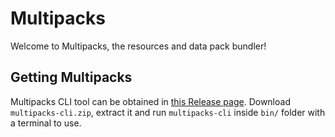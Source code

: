# Multipacks
Welcome to Multipacks, the resources and data pack bundler!

## Getting Multipacks
Multipacks CLI tool can be obtained in [this Release page](https://github.com/MangoPlex/Multipacks/releases/). Download ``multipacks-cli.zip``, extract it and run ``multipacks-cli`` inside ``bin/`` folder with a terminal to use.
